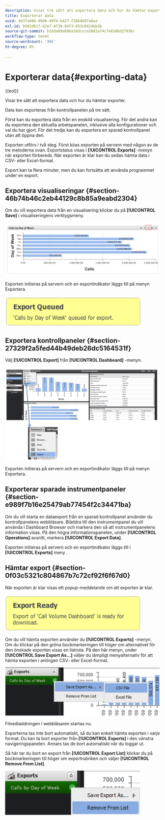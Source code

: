 ```yaml
---
description: Visar tre sätt att exportera data och hur du hämtar exporter.
title: Exporterar data
uuid: de37a60b-09db-4976-b427-f28b4697a8aa
exl-id: b581d617-62e7-4f39-84f3-853c0424bb3b
source-git-commit: b1dda69a606a16dccca30d2a74c7e63dbd27936c
workflow-type: tm+mt
source-wordcount: '391'
ht-degree: 0%

---
```


# Exporterar data{#exporting-data}

{{eol}}

Visar tre sätt att exportera data och hur du hämtar exporter.

Data kan exporteras från kontrollpanelen på tre sätt.

Först kan du exportera data från en enskild visualisering. För det andra kan du exportera den aktuella arbetspanelen, inklusive alla konfigurationer och val du har gjort. För det tredje kan du exportera en sparad kontrollpanel utan att öppna den.

Exporten utförs i två steg. Först köas exporten på servern med någon av de tre metoderna ovan. Exportstatus visas i **[!UICONTROL Exports]** -menyn när exporten förbereds. När exporten är klar kan du sedan hämta data i CSV- eller Excel-format.

Export kan ta flera minuter, men du kan fortsätta att använda programmet under en export.

## Exportera visualiseringar {#section-46b74b46c2eb44129c8b85a9eabd2304}

Om du vill exportera data från en visualisering klickar du på **[!UICONTROL Save]** i visualiseringens verktygsmeny.

![](assets/export_visual.png)

Exporten initieras på servern och en exportindikator läggs till på menyn Exportera.

![](assets/export_queued.png)

## Exportera kontrollpaneler {#section-27329f2a5fed44b49deb26dc5164531f}

Välj **[!UICONTROL Export]** från **[!UICONTROL Dashboard]** -menyn.

![](assets/export_dashboard.png)

Exporten initieras på servern och en exportindikator läggs till på menyn Exportera.

## Exporterar sparade instrumentpaneler {#section-e989f7b16e25479ab77454f2c34471ba}

Om du vill starta en dataexport från en sparad kontrollpanel använder du kontrollpanelens webbläsare. Bläddra till den instrumentpanel du vill använda i Dashboard Browser och markera den så att instrumentpanelens information visas. På den högra informationspanelen, under **[!UICONTROL Operations]** avsnitt, markera **[!UICONTROL Export Data]**.

Exporten initieras på servern och en exportindikator läggs till i **[!UICONTROL Exports]** meny .

## Hämtar export {#section-0f03c5321c804867b7c72cf92f6f67d0}

När exporten är klar visas ett popup-meddelande om att exporten är klar.

![](assets/export_ready.png)

Om du vill hämta exporten använder du **[!UICONTROL Exports]** -menyn. Om du klickar på den gröna bockmarkeringen till höger om alternativet för den önskade exporten visas en listruta. På den här menyn, under **[!UICONTROL Save Export As…]** väljer du lämpligt menyalternativ för att hämta exporten i antingen CSV- eller Excel-format.

![](assets/export_save_as.png)

Filnedladdningen i webbläsaren startas nu.

Exporterna tas inte bort automatiskt, så du kan enkelt hämta exporten i varje format. Du kan ta bort exporter från **[!UICONTROL Exports]** i den vänstra navigeringspanelen. Annars tas de bort automatiskt när du loggar ut.

Så här tar du bort en export från **[!UICONTROL Export List]** klickar du på bockmarkeringen till höger om exportrubriken och väljer **[!UICONTROL Remove From List]**.

![](assets/export_remove_from_list.png)

